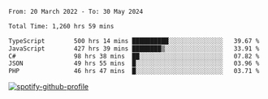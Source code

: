 <!--START_SECTION:waka-->

```txt
From: 20 March 2022 - To: 30 May 2024

Total Time: 1,260 hrs 59 mins

TypeScript        500 hrs 14 mins ██████████░░░░░░░░░░░░░░░   39.67 %
JavaScript        427 hrs 39 mins ████████▒░░░░░░░░░░░░░░░░   33.91 %
C#                98 hrs 38 mins  ██░░░░░░░░░░░░░░░░░░░░░░░   07.82 %
JSON              49 hrs 55 mins  █░░░░░░░░░░░░░░░░░░░░░░░░   03.96 %
PHP               46 hrs 47 mins  █░░░░░░░░░░░░░░░░░░░░░░░░   03.71 %
```

<!--END_SECTION:waka-->
[![spotify-github-profile](https://spotify-github-profile.vercel.app/api/view?uid=c00zprrvy9xiloa9qnco3hmng&cover_image=true&theme=novatorem&show_offline=false&background_color=121212&bar_color=53b14f&bar_color_cover=false)](https://spotify-github-profile.vercel.app/api/view?uid=c00zprrvy9xiloa9qnco3hmng&redirect=true)



